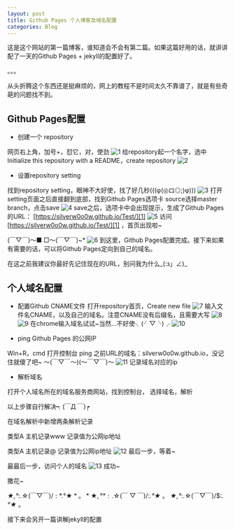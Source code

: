 ```yaml
---
layout: post
title: Github Pages 个人博客及域名配置
categories: Blog
---
```

这是这个网站的第一篇博客，谁知道会不会有第二篇。如果这篇好用的话，就讲讲配了一天的Github Pages + jekyll的配置好了。

。。。

从头折腾这个东西还是挺麻烦的，网上的教程不是时间太久不靠谱了，就是有些奇葩的问题找不到。

## Github Pages配置
  * 创建一个 repository

网页右上角，加号+，怼它，对，使劲
![1](/resource/2017-03-09-Hello-Blog/1.png)
给repository起一个名字，选中Initialize this repository with a README，create repository
![2](/resource/2017-03-09-Hello-Blog/2.png)

 * 设置repository setting

找到repository setting，眼神不大好使，找了好几秒(((φ(◎ロ◎;)φ)))
![3](/resource/2017-03-09-Hello-Blog/3.png)
打开setting页面之后直接翻到底部，找到Github Pages选项卡
source选择master branch，点击save
![4](/resource/2017-03-09-Hello-Blog/4.png)
save之后，选项卡中会出现提示，生成了Github Pages的URL： [https://silverw0o0w.github.io/Test/][1]
![5](/resource/2017-03-09-Hello-Blog/5.png)
访问 [https://silverw0o0w.github.io/Test/][1] ，首页出现啦~

(￣▽￣)～■ □～(￣▽￣)~*
![6](/resource/2017-03-09-Hello-Blog/6.png)
到这里，Github Pages配置完成。接下来如果有需要的话，可以将Github Pages定向到自己的域名。

在这之前我建议你最好先记住现在的URL，别问我为什么_(:з」∠)_


## 个人域名配置
 * 配置Github CNAME文件
打开repository首页，Create new file
![7](/resource/2017-03-09-Hello-Blog/7.png)
输入文件名CNAME，以及自己的域名。注意CNAME没有后缀名，且需要大写
![8](/resource/2017-03-09-Hello-Blog/8.png)
![9](/resource/2017-03-09-Hello-Blog/9.png)
在chrome输入域名试试~当然...不好使╮(╯▽╰)╭
![10](/resource/2017-03-09-Hello-Blog/10.png)

 * ping Github Pages 的公网IP

Win+R，cmd 打开控制台
ping 之前URL的域名：silverw0o0w.github.io，没记住就傻了吧~
～(￣▽￣～)(～￣▽￣)～
![11](/resource/2017-03-09-Hello-Blog/11.png)
记录域名对应的ip

 * 解析域名

打开个人域名所在的域名服务商网站，找到控制台， 选择域名，解析

以上步骤自行解决┑(￣Д ￣)┍

在域名解析中新增两条解析记录

类型A 主机记录www 记录值为公网ip地址

类型A 主机记录@ 记录值为公网ip地址
![12](/resource/2017-03-09-Hello-Blog/12.png)
最后一步，等着~

最最后一步，访问个人的域名
![13](/resource/2017-03-09-Hello-Blog/13.png)
成功~

撒花~

*★,°*:.☆(￣▽￣)/$:*.°★* 。
*★,°*:.☆(￣▽￣)/$:*.°★* 。
*★,°*:.☆(￣▽￣)/$:*.°★* 。

接下来会另开一篇讲解jekyll的配置

[1]: https://silverw0o0w.github.io/Test/